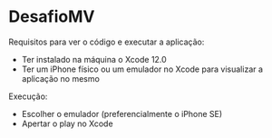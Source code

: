 # DesafioMV

Requisitos para ver o código e executar a aplicação:

- Ter instalado na máquina o Xcode 12.0
- Ter um iPhone físico ou um emulador no Xcode para visualizar a aplicação no mesmo

Execução:

- Escolher o emulador (preferencialmente o iPhone SE)
- Apertar o play no Xcode
